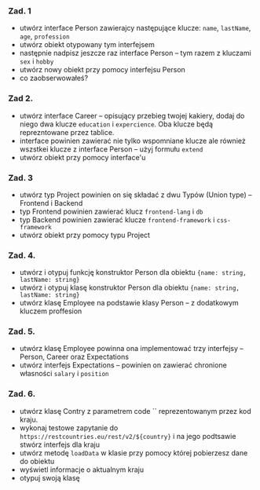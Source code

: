 ### Zad. 1 ###

- utwórz interface Person zawierajcy następujące klucze: `name`, `lastName`, `age`, `profession`
- utwórz obiekt otypowany tym interfejsem
- następnie nadpisz jeszcze raz interface Person – tym razem z kluczami `sex` i `hobby`
- utwórz nowy obiekt przy pomocy interfejsu Person
- co zaobserwowałeś?

### Zad 2. ###

- utwórz interface Career – opisujący przebieg twojej kakiery, dodaj do niego dwa klucze `education` i `expercience`. Oba klucze będą reprezntowane przez tablice.
- interface powinien zawierać nie tylko wspomniane klucze ale również wszstkei klucze z interface Person – użyj formułu `extend`
- utwórz obiekt przy pomocy interface'u

### Zad. 3 ###

- utwórz typ Project powinien on się składać z dwu Typów (Union type) – Frontend i Backend 
- typ Frontend powinien zawierać klucz `frontend-lang` i `db`
- typ Backend powinien zawierać klucze `frontend-framework` i `css-framework`
- utwórz obiekt przy pomocy typu Project


### Zad. 4. ###

- utwórz i otypuj funkcję konstruktor Person dla obiektu `{name: string, lastName: string}`
- utwórz i otypuj klasę konstruktor Person dla obiektu `{name: string, lastName: string}`
- utwórz klasę Employee na podstawie klasy Person – z dodatkowym kluczem proffesion

### Zad. 5. ###

- utwórz klasę Employee powinna ona implementować trzy interfejsy – Person, Career oraz Expectations 
- utwórz interfejs Expectations – powinien on zawierać chronione własności `salary` i `position`

### Zad. 6. ###

- utwórz klasę Contry z parametrem code `` reprezentowanym przez kod kraju.
- wykonaj testowe zapytanie do `https://restcountries.eu/rest/v2/${country}` i na jego podtsawie stwórz interfejs dla kraju
- utwórz metodę `loadData` w klasie przy pomocy której pobierzesz dane do obiektu
- wyświetl informacje o aktualnym kraju
- otypuj swoją klasę
